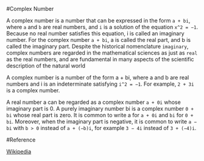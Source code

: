 #Complex Number

A complex number is a number that can be expressed in the form `a + bi`, where `a` and `b` are real numbers, and `i` is
a solution of the equation `x^2 = −1`. Because no real number satisfies this equation, i is called an imaginary 
number. For the complex number `a + bi`, a is called the real part, and b is called the imaginary part. Despite 
the historical nomenclature `imaginary`, complex numbers are regarded in the mathematical sciences as just as 
`real` as the real numbers, and are fundamental in many aspects of the scientific description of the natural 
world

A complex number is a number of the form a + bi, where a and b are real numbers and i is an indeterminate 
satisfying `i^2 = −1`. For example, `2 + 3i` is a complex number.

A real number a can be regarded as a complex number `a + 0i` whose imaginary part is 0. A purely imaginary 
number bi is a complex number `0 + bi` whose real part is zero. It is common to write a for `a + 0i` and `bi` 
for `0 + bi`. Moreover, when the imaginary part is negative, it is common to write `a − bi` with `b > 0` 
instead of `a + (−b)i`, for example `3 − 4i` instead of `3 + (−4)i`.

#Reference

[Wikipedia](https://en.wikipedia.org/wiki/Complex_number)